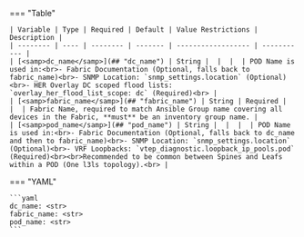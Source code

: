 <!--
  ~ Copyright (c) 2023 Arista Networks, Inc.
  ~ Use of this source code is governed by the Apache License 2.0
  ~ that can be found in the LICENSE file.
  -->
=== "Table"

    | Variable | Type | Required | Default | Value Restrictions | Description |
    | -------- | ---- | -------- | ------- | ------------------ | ----------- |
    | [<samp>dc_name</samp>](## "dc_name") | String |  |  |  | POD Name is used in:<br>- Fabric Documentation (Optional, falls back to fabric_name)<br>- SNMP Location: `snmp_settings.location` (Optional)<br>- HER Overlay DC scoped flood lists: `overlay_her_flood_list_scope: dc` (Required)<br> |
    | [<samp>fabric_name</samp>](## "fabric_name") | String | Required |  |  | Fabric Name, required to match Ansible Group name covering all devices in the Fabric, **must** be an inventory group name. |
    | [<samp>pod_name</samp>](## "pod_name") | String |  |  |  | POD Name is used in:<br>- Fabric Documentation (Optional, falls back to dc_name and then to fabric_name)<br>- SNMP Location: `snmp_settings.location` (Optional)<br>- VRF Loopbacks: `vtep_diagnostic.loopback_ip_pools.pod` (Required)<br><br>Recommended to be common between Spines and Leafs within a POD (One l3ls topology).<br> |

=== "YAML"

    ```yaml
    dc_name: <str>
    fabric_name: <str>
    pod_name: <str>
    ```
